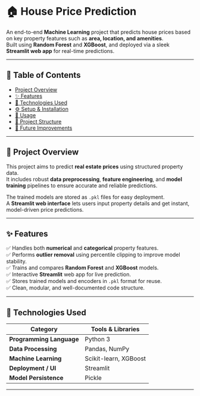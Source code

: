 # 🏠 House Price Prediction

An end-to-end **Machine Learning** project that predicts house prices based on key property features such as **area, location, and amenities**.  
Built using **Random Forest** and **XGBoost**, and deployed via a sleek **Streamlit web app** for real-time predictions.

---

## 📘 Table of Contents
- [Project Overview](#project-overview)
- [✨ Features](#-features)
- [🧠 Technologies Used](#-technologies-used)
- [⚙️ Setup & Installation](#️-setup--installation)
- [🚀 Usage](#-usage)
- [📂 Project Structure](#-project-structure)
- [🌱 Future Improvements](#-future-improvements)

---

## 🧩 Project Overview

This project aims to predict **real estate prices** using structured property data.  
It includes robust **data preprocessing**, **feature engineering**, and **model training** pipelines to ensure accurate and reliable predictions.  

The trained models are stored as `.pkl` files for easy deployment.  
A **Streamlit web interface** lets users input property details and get instant, model-driven price predictions.

---

## ✨ Features

✅ Handles both **numerical** and **categorical** property features.  
✅ Performs **outlier removal** using percentile clipping to improve model stability.  
✅ Trains and compares **Random Forest** and **XGBoost** models.  
✅ Interactive **Streamlit** web app for live prediction.  
✅ Stores trained models and encoders in `.pkl` format for reuse.  
✅ Clean, modular, and well-documented code structure.

---


## 🧠 Technologies Used

| Category | Tools & Libraries |
|-----------|------------------|
| **Programming Language** | Python 3 |
| **Data Processing** | Pandas, NumPy |
| **Machine Learning** | Scikit-learn, XGBoost |
| **Deployment / UI** | Streamlit |
| **Model Persistence** | Pickle |

---


